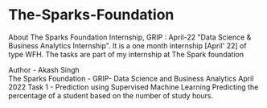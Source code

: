 # The-Sparks-Foundation
About The Sparks Foundation Internship, GRIP : April-22 "Data Science &amp; Business Analytics Internship". It is a one month internship [April' 22] of type WFH. The tasks are part of my internship at The Spark foundation


Author - Akash Singh <br>
The Sparks Foundation - GRIP- Data Science and Business Analytics
April 2022
Task 1 - Prediction using Supervised Machine Learning
Predicting the percentage of a student based on the number of study hours.
